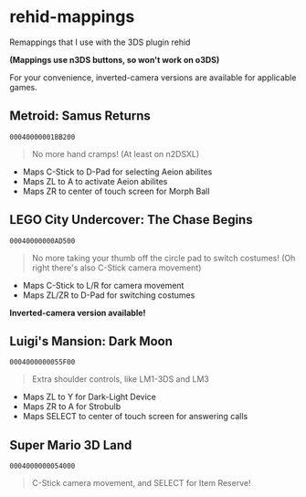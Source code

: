 # rehid-mappings
Remappings that I use with the 3DS plugin rehid

**(Mappings use n3DS buttons, so won't work on o3DS)**

For your convenience, inverted-camera versions are available for applicable games.

## Metroid: Samus Returns
`00040000001BB200`
> No more hand cramps! (At least on n2DSXL)

* Maps C-Stick to D-Pad for selecting Aeion abilites
* Maps ZL to A to activate Aeion abilites
* Maps ZR to center of touch screen for Morph Ball

## LEGO City Undercover: The Chase Begins
`00040000000AD500`
> No more taking your thumb off the circle pad to switch costumes!
> (Oh right there's also C-Stick camera movement)

* Maps C-Stick to L/R for camera movement
* Maps ZL/ZR to D-Pad for switching costumes

**Inverted-camera version available!**

## Luigi's Mansion: Dark Moon
`0004000000055F00`
> Extra shoulder controls, like LM1-3DS and LM3

* Maps ZL to Y for Dark-Light Device
* Maps ZR to A for Strobulb
* Maps SELECT to center of touch screen for answering calls

## Super Mario 3D Land
`0004000000054000`
> C-Stick camera movement, and SELECT for Item Reserve!

## 

## 